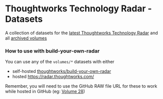 # Thoughtworks Technology Radar - Datasets
A collection of datasets for the [latest Thoughtworks Technology Radar](https://www.thoughtworks.com/radar) and all [archived volumes](https://www.thoughtworks.com/radar/archive)

### How to use with build-your-own-radar

You can use any of the `volumes/*` datasets with either
- self-hosted [thoughtworks/build-your-own-radar](https://github.com/thoughtworks/build-your-own-radar#using-csv-data)
- hosted https://radar.thoughtworks.com/

Remember, you will need to use the GitHub RAW file URL for these to work while hosted in GitHub (eg: [Volume 28](https://raw.githubusercontent.com/setchy/thoughtworks-tech-radar-volumes/main/volumes/Thoughtworks%20Technology%20Radar%20Volume%2028.csv))

